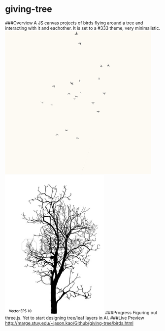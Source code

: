# giving-tree

###Overview
A JS canvas projects of birds flying around a tree and interacting with it and eachother. It is set to a #333 theme, 
very minimalistic.<br>
<img src="img/ex00-bird_still.png" style="display:inline;width:250px,height:auto">
<img src="img/tree-t01.jpg" style="display:inline;width:100px,height:auto">
###Progress
Figuring out three.js. Yet to start designing tree/leaf layers in AI. 
###Live Preview
http://marge.stuy.edu/~jason.kao/Github/giving-tree/birds.html
